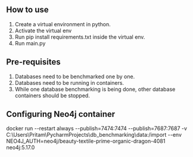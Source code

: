 How to use
-----------------------
1. Create a virtual environment in python.
2. Activate the virtual env
3. Run pip install requirements.txt inside the virtual env.
4. Run main.py

Pre-requisites
-----------------------
1. Databases need to be benchmarked one by one.
2. Databases need to be running in containers.
3. While one database benchmarking is being done, other database containers should be stopped.

Configuring Neo4j container
-----------------------
docker run --restart always --publish=7474:7474 --publish=7687:7687 -v C:\Users\Pritam\PycharmProjects\db_benchmarking\data:/import --env NEO4J_AUTH=neo4j/beauty-textile-prime-organic-dragon-4081 neo4j:5.17.0